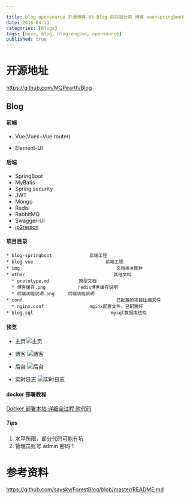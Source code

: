 ```yaml
---

title: blog opensource 开源博客-03-Blog 前后端分离 博客 vue+springboot
date: 2016-04-13
categories: [Blogs]
tags: [hexo, blog, blog-engine, opensource]
published: true
---
```


# 开源地址

https://github.com/MQPearth/Blog

## Blog

#### 前端

* Vue(Vuex+Vue router)

* Element-UI

#### 后端

* SpringBoot
* MyBatis
* Spring security
* JWT
* Mongo
* Redis
* RabbitMQ
* Swagger-UI
* [ip2region](https://github.com/lionsoul2014/ip2region)

#### 项目目录

```
* blog-springboot              后端工程
* blog-vue                           前端工程
* img                                    文档相关图片
* other                                 其他文档
  * prototype.md		   原型文档
  * 博客缓存.png            redis博客缓存说明
  * 后端功能说明.png     后端功能说明
* conf                                   已配置的项目压缩文件
  * nginx.conf                 nginx配置文件，已配置好
* blog.sql                             mysql数据库结构
```

#### 预览

* 主页![主页](https://github.com/MQPearth/Blog/blob/master/img/index_demo.png?raw=true)

* 博客 ![博客](https://github.com/MQPearth/Blog/blob/master/img/blog_demo.png?raw=true)

* 后台 ![后台](https://github.com/MQPearth/Blog/blob/master/img/admin_demo.png?raw=true)

* 实时日志 ![实时日志](https://github.com/MQPearth/Blog/blob/master/img/log.png?raw=true)

#### docker 部署教程
[Docker 部署本站 详细全过程 附代码](https://blog.22xcode.com/article/537088126162567169)

##### Tips

1. 水平所限，部分代码可能有坑
2. 管理员账号 admin 密码 1

# 参考资料

https://github.com/saysky/ForestBlog/blob/master/README.md

